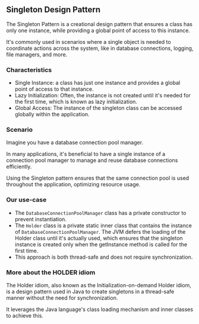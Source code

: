## Singleton Design Pattern
The Singleton Pattern is a creational design pattern that ensures a class has only one instance, while providing a global point of access to this instance. 

It's commonly used in scenarios where a single object is needed to coordinate actions across the system, like in database connections, logging, file managers, and more.

### Characteristics
- Single Instance: a class has just one instance and provides a global point of access to that instance.
- Lazy Initialization: Often, the instance is not created until it's needed for the first time, which is known as lazy initialization.
- Global Access: The instance of the singleton class can be accessed globally within the application.

### Scenario
Imagine you have a database connection pool manager. 

In many applications, it's beneficial to have a single instance of a connection pool manager to manage and reuse database connections efficiently. 

Using the Singleton pattern ensures that the same connection pool is used throughout the application, optimizing resource usage.

### Our use-case
- The `DatabaseConnectionPoolManager` class has a private constructor to prevent instantiation.
- The `Holder` class is a private static inner class that contains the instance of `DatabaseConnectionPoolManager`. The JVM defers the loading of the Holder class until it's actually used, which ensures that the singleton instance is created only when the getInstance method is called for the first time.
- This approach is both thread-safe and does not require synchronization.

### More about the HOLDER idiom
The Holder idiom, also known as the Initialization-on-demand Holder idiom, is a design pattern used in Java to create singletons in a thread-safe manner without the need for synchronization. 

It leverages the Java language's class loading mechanism and inner classes to achieve this.